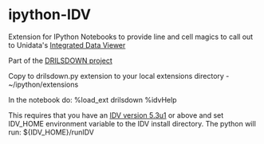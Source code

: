 # ipython-IDV

Extension for IPython Notebooks to provide line and cell magics to call out to Unidata's [Integrated Data Viewer](https://github.com/Unidata/IDV) 

Part of the [DRILSDOWN project](https://github.com/Unidata/drilsdown)

Copy to drilsdown.py extension to your local extensions directory -
~/ipython/extensions

In the notebook do:
%load_ext drilsdown
%idvHelp

This requires that you have an [IDV version 5.3u1](http://www.unidata.ucar.edu/software/idv/nightly/) or above and set IDV_HOME environment variable to the IDV install directory. The python will run:
${IDV_HOME}/runIDV

